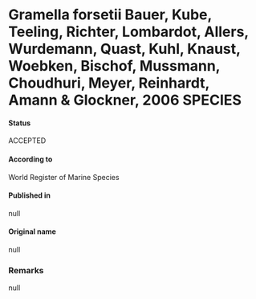 # Gramella forsetii Bauer, Kube, Teeling, Richter, Lombardot, Allers, Wurdemann, Quast, Kuhl, Knaust, Woebken, Bischof, Mussmann, Choudhuri, Meyer, Reinhardt, Amann & Glockner, 2006 SPECIES

#### Status
ACCEPTED

#### According to
World Register of Marine Species

#### Published in
null

#### Original name
null

### Remarks
null